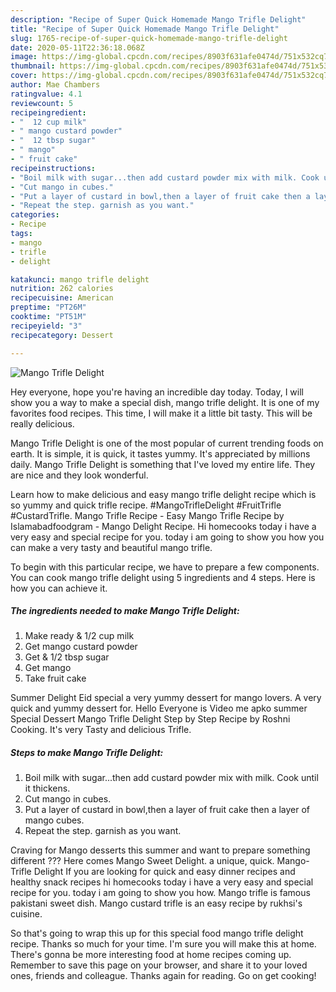 ```yaml
---
description: "Recipe of Super Quick Homemade Mango Trifle Delight"
title: "Recipe of Super Quick Homemade Mango Trifle Delight"
slug: 1765-recipe-of-super-quick-homemade-mango-trifle-delight
date: 2020-05-11T22:36:18.068Z
image: https://img-global.cpcdn.com/recipes/8903f631afe0474d/751x532cq70/mango-trifle-delight-recipe-main-photo.jpg
thumbnail: https://img-global.cpcdn.com/recipes/8903f631afe0474d/751x532cq70/mango-trifle-delight-recipe-main-photo.jpg
cover: https://img-global.cpcdn.com/recipes/8903f631afe0474d/751x532cq70/mango-trifle-delight-recipe-main-photo.jpg
author: Mae Chambers
ratingvalue: 4.1
reviewcount: 5
recipeingredient:
- "  12 cup milk"
- " mango custard powder"
- "  12 tbsp sugar"
- " mango"
- " fruit cake"
recipeinstructions:
- "Boil milk with sugar...then add custard powder mix with milk. Cook until it thickens."
- "Cut mango in cubes."
- "Put a layer of custard in bowl,then a layer of fruit cake then a layer of mango cubes."
- "Repeat the step. garnish as you want."
categories:
- Recipe
tags:
- mango
- trifle
- delight

katakunci: mango trifle delight 
nutrition: 262 calories
recipecuisine: American
preptime: "PT26M"
cooktime: "PT51M"
recipeyield: "3"
recipecategory: Dessert

---
```



![Mango Trifle Delight](https://img-global.cpcdn.com/recipes/8903f631afe0474d/751x532cq70/mango-trifle-delight-recipe-main-photo.jpg)

Hey everyone, hope you're having an incredible day today. Today, I will show you a way to make a special dish, mango trifle delight. It is one of my favorites food recipes. This time, I will make it a little bit tasty. This will be really delicious.

Mango Trifle Delight is one of the most popular of current trending foods on earth. It is simple, it is quick, it tastes yummy. It's appreciated by millions daily. Mango Trifle Delight is something that I've loved my entire life. They are nice and they look wonderful.

Learn how to make delicious and easy mango trifle delight recipe which is so yummy and quick trifle recipe. #MangoTrifleDelight #FruitTrifle #CustardTrifle. Mango Trifle Recipe - Easy Mango Trifle Recipe by Islamabadfoodgram - Mango Delight Recipe. Hi homecooks today i have a very easy and special recipe for you. today i am going to show you how you can make a very tasty and beautiful mango trifle.


To begin with this particular recipe, we have to prepare a few components. You can cook mango trifle delight using 5 ingredients and 4 steps. Here is how you can achieve it.

<!--inarticleads1-->

##### The ingredients needed to make Mango Trifle Delight:

1. Make ready  &amp; 1/2 cup milk
1. Get  mango custard powder
1. Get  &amp; 1/2 tbsp sugar
1. Get  mango
1. Take  fruit cake


Summer Delight Eid special a very yummy dessert for mango lovers. A very quick and yummy dessert for. Hello Everyone is Video me apko summer Special Dessert Mango Trifle Delight Step by Step Recipe by Roshni Cooking. It&#39;s very Tasty and delicious Trifle. 

<!--inarticleads2-->

##### Steps to make Mango Trifle Delight:

1. Boil milk with sugar...then add custard powder mix with milk. Cook until it thickens.
1. Cut mango in cubes.
1. Put a layer of custard in bowl,then a layer of fruit cake then a layer of mango cubes.
1. Repeat the step. garnish as you want.


Craving for Mango desserts this summer and want to prepare something different ??? Here comes Mango Sweet Delight. a unique, quick. Mango-Trifle Delight If you are looking for quick and easy dinner recipes and healthy snack recipes hi homecooks today i have a very easy and special recipe for you. today i am going to show you how. Mango trifle is famous pakistani sweet dish. Mango custard trifle is an easy recipe by rukhsi&#39;s cuisine. 

So that's going to wrap this up for this special food mango trifle delight recipe. Thanks so much for your time. I'm sure you will make this at home. There's gonna be more interesting food at home recipes coming up. Remember to save this page on your browser, and share it to your loved ones, friends and colleague. Thanks again for reading. Go on get cooking!
